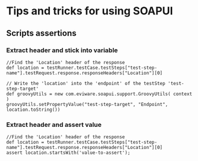 # Tips and tricks for using SOAPUI

## Scripts assertions

### Extract header and stick into variable

    //Find the 'Location' header of the response
    def location = testRunner.testCase.testSteps["test-step-name"].testRequest.response.responseHeaders["Location"][0]
    
    // Write the 'location' into the 'endpoint' of the testStep 'test-step-target'
    def groovyUtils = new com.eviware.soapui.support.GroovyUtils( context )
    groovyUtils.setPropertyValue("test-step-target", "Endpoint", location.toString())
    
### Extract header and assert value

    //Find the 'Location' header of the response
    def location = testRunner.testCase.testSteps["test-step-name"].testRequest.response.responseHeaders["Location"][0]
    assert location.startsWith('value-to-assert');